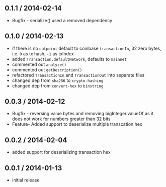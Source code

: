0.1.1 / 2014-02-14
------------------
* Bugfix - serialize() used a removed dependency

0.1.0 / 2014-02-13
------------------
* if there is no `outpoint` default to coinbase `transactionIn`, 32 zero bytes, i.e. `0` as tx hash, `-1` as txIndex
* added `Transaction.defaultNetwork`, defaults to `mainnet` 
* commented out `analyze()` 
* commented out `getDescription()` 
* refactored `TransactionIn` and `TransactionOut` into separate files
* changed dep from `sha256` to `crypto-hashing`
* changed dep from `convert-hex` to `binstring`

0.0.3 / 2014-02-12
------------------
* Bugfix - reversing value bytes and removing bigInteger.valueOf as it does not work for numbers greater than 32 bits
* Feature- Added support to deserialize multiple transcation hex

0.0.2 / 2014-02-04
------------------
* added support for deserializing transaction hex

0.0.1 / 2014-01-13
------------------
* initial release

